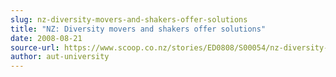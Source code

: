 ```yaml
---
slug: nz-diversity-movers-and-shakers-offer-solutions
title: "NZ: Diversity movers and shakers offer solutions"
date: 2008-08-21
source-url: https://www.scoop.co.nz/stories/ED0808/S00054/nz-diversity-movers-and-shakers-offer-solutions.htm
author: aut-university
---
```

